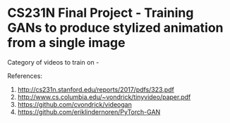 # CS231N Final Project - Training GANs to produce stylized animation from a single image
Category of videos to train on -

References:
1. http://cs231n.stanford.edu/reports/2017/pdfs/323.pdf
2. http://www.cs.columbia.edu/~vondrick/tinyvideo/paper.pdf
3. https://github.com/cvondrick/videogan
4. https://github.com/eriklindernoren/PyTorch-GAN
